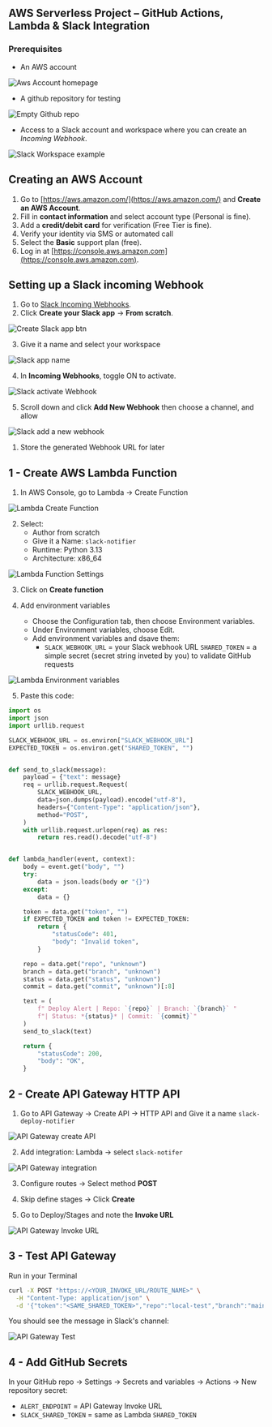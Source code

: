 ##  AWS Serverless Project – GitHub Actions, Lambda & Slack Integration

### Prerequisites

- An AWS account

![Aws Account homepage](../../../../images/dev_ops/aws/Aws-account.png)

- A github repository for testing
  
![Empty Github repo](../../../../images/dev_ops/aws/Github-repo.png)

- Access to a Slack account and workspace where you can create an *Incoming Webhook*.

![Slack Workspace example](../../../../images/dev_ops/aws/Slack-workspace.png)

## Creating an AWS Account

1. Go to [https://aws.amazon.com/](https://aws.amazon.com/) and **Create an AWS Account**.
2. Fill in **contact information** and select account type (Personal is fine).
3. Add a **credit/debit card** for verification (Free Tier is fine).
4. Verify your identity via SMS or automated call
5. Select the **Basic** support plan (free).
6. Log in at [https://console.aws.amazon.com](https://console.aws.amazon.com).

## Setting up a Slack incoming Webhook

1. Go to [Slack Incoming Webhooks](https://api.slack.com/messaging/webhooks).
2. Click **Create your Slack app** → **From scratch**.

![Create Slack app btn](../../../../images/dev_ops/aws/Create-slack-app.png)

3. Give it a name and select your workspace

![Slack app name](../../../../images/dev_ops/aws/Slack-app-name.png)

4. In **Incoming Webhooks**, toggle ON to activate.

![Slack activate Webhook](../../../../images/dev_ops/aws/Slack-activate-webhook.png)

5. Scroll down and click **Add New Webhook** then choose a channel, and allow

![Slack add a new webhook](../../../../images/dev_ops/aws/Slack-add-webhook.png)

1. Store the generated Webhook URL for later

## 1 - Create AWS Lambda Function

1. In AWS Console, go to Lambda -> Create Function

![Lambda Create Function](../../../../images/dev_ops/aws/Lambda-create-function.png)

2. Select:
   - Author from scratch
   - Give it a Name: `slack-notifier`
   - Runtime: Python 3.13
   - Architecture: x86_64
  
![Lambda Function Settings](../../../../images/dev_ops/aws/Lambda-function-settings.png)

3. Click on **Create function**

4. Add environment variables

   - Choose the Configuration tab, then choose Environment variables.
   - Under Environment variables, choose Edit.
   - Add environment variables and dsave them: 
     - `SLACK_WEBHOOK_URL` = your Slack webhook URL `SHARED_TOKEN` = a simple secret (secret string inveted by you) to validate GitHub requests 
   
![Lambda Environment variables](../../../../images/dev_ops/aws/Lambda-environment-variables.png)

5. Paste this code:
   
```python
import os
import json
import urllib.request

SLACK_WEBHOOK_URL = os.environ["SLACK_WEBHOOK_URL"]
EXPECTED_TOKEN = os.environ.get("SHARED_TOKEN", "")


def send_to_slack(message):
    payload = {"text": message}
    req = urllib.request.Request(
        SLACK_WEBHOOK_URL,
        data=json.dumps(payload).encode("utf-8"),
        headers={"Content-Type": "application/json"},
        method="POST",
    )
    with urllib.request.urlopen(req) as res:
        return res.read().decode("utf-8")


def lambda_handler(event, context):
    body = event.get("body", "")
    try:
        data = json.loads(body or "{}")
    except:
        data = {}

    token = data.get("token", "")
    if EXPECTED_TOKEN and token != EXPECTED_TOKEN:
        return {
            "statusCode": 401,
            "body": "Invalid token",
        }

    repo = data.get("repo", "unknown")
    branch = data.get("branch", "unknown")
    status = data.get("status", "unknown")
    commit = data.get("commit", "unknown")[:8]

    text = (
        f" Deploy Alert | Repo: `{repo}` | Branch: `{branch}` "
        f"| Status: *{status}* | Commit: `{commit}`"
    )
    send_to_slack(text)

    return {
        "statusCode": 200,
        "body": "OK",
    }
```

## 2 - Create API Gateway HTTP API

1. Go to API Gateway -> Create API -> HTTP API and Give it a name `slack-deploy-notifier`

![API Gateway create API](../../../../images/dev_ops/aws/API-Gateway-Create.png)

2. Add integration: Lambda -> select `slack-notifer`

![API Gateway integration](../../../../images/dev_ops/aws/API-Gateway-Integration.png)

3. Configure routes -> Select method **POST**

4. Skip define stages -> Click **Create**

5. Go to Deploy/Stages and note the **Invoke URL**

![API Gateway Invoke URL](../../../../images/dev_ops/aws/API-Gateway-Url.png)

## 3 - Test API Gateway

Run in your Terminal

```bash
curl -X POST "https://<YOUR_INVOKE_URL/ROUTE_NAME>" \
  -H "Content-Type: application/json" \
  -d '{"token":"<SAME_SHARED_TOKEN>","repo":"local-test","branch":"main","status":"success","commit":"abcdef12"}'

```

You should see the message in Slack's channel:

![API Gateway Test](../../../../images/dev_ops/aws/API-Gateway-test.png)

## 4 - Add GitHub Secrets

In your GitHub repo -> Settings -> Secrets and variables -> Actions -> New repository secret:

- `ALERT_ENDPOINT` = API Gateway Invoke URL
- `SLACK_SHARED_TOKEN` = same as Lambda `SHARED_TOKEN`
